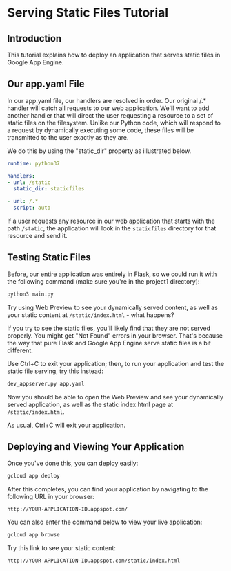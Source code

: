 # Serving Static Files Tutorial

## Introduction

This tutorial explains how to deploy an application that serves static files
in Google App Engine.

## Our app.yaml File

In our app.yaml file, our handlers are resolved in order. Our original /.* 
handler will catch all requests to our web application. We'll want to add
another handler that will direct the user requesting a resource to a set of
static files on the filesystem. Unlike our Python code, which will respond to
a request by dynamically executing some code, these files will be transmitted
to the user exactly as they are.

We do this by using the "static_dir" property as illustrated below.

```yaml
runtime: python37

handlers:
- url: /static
  static_dir: staticfiles

- url: /.*
  script: auto
```

If a user requests any resource in our web application that starts with the
path ```/static```, the application will look in the ```staticfiles``` 
directory for that resource and send it.

## Testing Static Files

Before, our entire application was entirely in Flask, so we could run it with
the following command (make sure you're in the project1 directory):

```bash
python3 main.py
```

Try using Web Preview to see your dynamically served content, as well as your
static content at ```/static/index.html``` - what happens?

If you try to see the static files, you'll likely find that they are not served
properly. You might get "Not Found" errors in your browser. That's because the
way that pure Flask and Google App Engine serve static files is a bit 
different.

Use Ctrl+C to exit your application; then, to run your application and test the
static file serving, try this instead:

```bash
dev_appserver.py app.yaml
```

Now you should be able to open the Web Preview and see your dynamically served
application, as well as the static index.html page at ```/static/index.html```.

As usual, Ctrl+C will exit your application.


## Deploying and Viewing Your Application 

Once you've done this, you can deploy easily:

```bash
gcloud app deploy
```

After this completes, you can find your application by navigating to the 
following URL in your browser: 

```
http://YOUR-APPLICATION-ID.appspot.com/ 
```

You can also enter the command below to view your live application:

```bash
gcloud app browse
```

Try this link to see your static content:

```
http://YOUR-APPLICATION-ID.appspot.com/static/index.html
```
